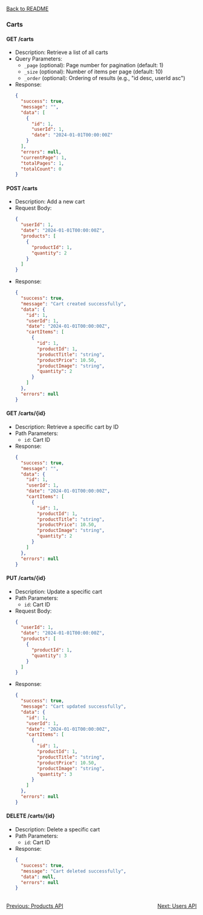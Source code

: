 [Back to README](../README.md)

### Carts

#### GET /carts
- Description: Retrieve a list of all carts
- Query Parameters:
  - `_page` (optional): Page number for pagination (default: 1)
  - `_size` (optional): Number of items per page (default: 10)
  - `_order` (optional): Ordering of results (e.g., "id desc, userId asc")
- Response: 
  ```json
  {
    "success": true,
    "message": "",
    "data": [
      {
        "id": 1,
        "userId": 1,
        "date": "2024-01-01T00:00:00Z"
      }
    ],
    "errors": null,
    "currentPage": 1,
    "totalPages": 1,
    "totalCount": 0
  }
  ```

#### POST /carts
- Description: Add a new cart
- Request Body:
  ```json
  {
    "userId": 1,
    "date": "2024-01-01T00:00:00Z",
    "products": [
      {
        "productId": 1,
        "quantity": 2
      }
    ]
  }
  ```
- Response: 
  ```json
  {
    "success": true,
    "message": "Cart created successfully",
    "data": {
      "id": 1,
      "userId": 1,
      "date": "2024-01-01T00:00:00Z",
      "cartItems": [
        {
          "id": 1,
          "productId": 1,
          "productTitle": "string",
          "productPrice": 10.50,
          "productImage": "string",
          "quantity": 2
        }
      ]
    },
    "errors": null
  }
  ```

#### GET /carts/{id}
- Description: Retrieve a specific cart by ID
- Path Parameters:
  - `id`: Cart ID
- Response: 
  ```json
  {
    "success": true,
    "message": "",
    "data": {
      "id": 1,
      "userId": 1,
      "date": "2024-01-01T00:00:00Z",
      "cartItems": [
        {
          "id": 1,
          "productId": 1,
          "productTitle": "string",
          "productPrice": 10.50,
          "productImage": "string",
          "quantity": 2
        }
      ]
    },
    "errors": null
  }
  ```

#### PUT /carts/{id}
- Description: Update a specific cart
- Path Parameters:
  - `id`: Cart ID
- Request Body:
  ```json
  {
    "userId": 1,
    "date": "2024-01-01T00:00:00Z",
    "products": [
      {
        "productId": 1,
        "quantity": 3
      }
    ]
  }
  ```
- Response: 
  ```json
  {
    "success": true,
    "message": "Cart updated successfully",
    "data": {
      "id": 1,
      "userId": 1,
      "date": "2024-01-01T00:00:00Z",
      "cartItems": [
        {
          "id": 1,
          "productId": 1,
          "productTitle": "string",
          "productPrice": 10.50,
          "productImage": "string",
          "quantity": 3
        }
      ]
    },
    "errors": null
  }
  ```

#### DELETE /carts/{id}
- Description: Delete a specific cart
- Path Parameters:
  - `id`: Cart ID
- Response: 
  ```json
  {
    "success": true,
    "message": "Cart deleted successfully",
    "data": null,
    "errors": null
  }
  ```


<br>
<div style="display: flex; justify-content: space-between;">
  <a href="./products-api.md">Previous: Products API</a>
  <a href="./users-api.md">Next: Users API</a>
</div>